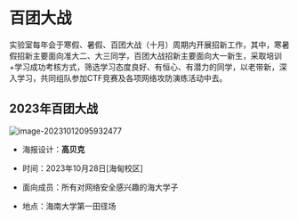 # 百团大战

实验室每年会于寒假、暑假、百团大战（十月）周期内开展招新工作，其中，寒暑假招新主要面向准大二、大三同学，百团大战招新主要面向大一新生，采取培训+学习成功考核方式，筛选学习态度良好、有恒心、有潜力的同学，以老带新，深入学习，共同组队参加CTF竞赛及各项网络攻防演练活动中去。

## 2023年百团大战

![image-20231012095932477](https://boogipop-1314143616.cos.ap-beijing.myqcloud.com/image-20231012095932477.png)

- 海报设计：**高贝克**

- 时间：2023年10月28日[海甸校区]
- 面向成员：所有对网络安全感兴趣的海大学子
- 地点：海南大学第一田径场

